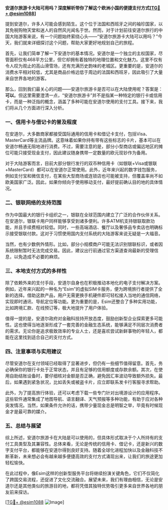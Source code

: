 **安道尔旅游卡大陆可用吗？深度解析带你了解这个欧洲小国的便捷支付方式[[TG💪+ @esim1088](https://t.me/s/esim1088)]**

提到安道尔，许多人可能会感到陌生。这个位于法国和西班牙之间的袖珍国家，以其免税购物天堂和迷人的自然风光闻名于世。然而，对于计划前往安道尔旅行的中国大陆游客来说，有一个问题始终萦绕心头——“安道尔旅游卡大陆可以用吗？”今天，我们就来详细探讨这个问题，帮助大家更好地规划自己的旅程。

首先，让我们简单了解一下安道尔的基本情况。安道尔是一个独立的主权国家，尽管面积仅有468平方公里，但它却拥有着独特的地理位置和文化魅力。这里不仅有令人叹为观止的高山滑雪场，还有充满历史韵味的老城区。更重要的是，安道尔的消费水平相对较低，尤其是商品价格远低于周边的法国和西班牙，因此吸引了大量来自世界各地的游客。

那么，回到我们最关心的问题——安道尔旅游卡是否可以在大陆使用呢？答案是：**可以**。但这里需要澄清一点，“安道尔旅游卡”并不是指某一种特定的银行卡或信用卡，而是一种泛指的概念，涵盖了多种可能在安道尔使用的支付工具。接下来，我们将从几个方面进行深入分析。

### 一、信用卡与借记卡的普及程度

在安道尔，大多数商家都接受国际通用的信用卡和借记卡支付，包括Visa、MasterCard等主流品牌。这意味着如果你持有带有这些标志的卡片，基本可以在安道尔畅通无阻地进行消费。不过，需要注意的是，部分小型商店或偏远地区的摊位可能只接受现金支付，因此建议随身携带一定数量的欧元现钞作为备用。

对于大陆游客而言，目前大部分银行发行的双币种信用卡（如银联+Visa或银联+MasterCard）都可以在安道尔正常使用。此外，近年来兴起的数字钱包服务，例如支付宝和微信支付，在某些大型商场或连锁店也可能被支持，但覆盖率尚不如欧美国家广泛。因此，如果你倾向于使用移动支付，最好提前确认目的地的具体情况。

### 二、银联网络的支持范围

作为中国最大的银行卡组织之一，银联在全球范围内建立了广泛的合作伙伴关系。在安道尔，银联卡用户同样能够享受到诸多便利。许多ATM机支持银联取款功能，并且手续费相对较低。同时，一些高端酒店、餐厅以及奢侈品专卖店也明确标示接受银联付款。这对于习惯使用国内支付系统的大陆游客来说无疑是一大福音。

当然，也有少数例外情形。比如，部分小规模商户可能无法识别银联标识，或者因系统限制暂时无法完成交易。因此，建议出行前通过官方渠道查询最新的受理信息，以免造成不必要的麻烦。

### 三、本地支付方式的多样性

除了依赖外来的支付手段，安道尔自身也在积极推动本地化的电子支付解决方案。例如，近年来兴起的一种名为“Esim”的虚拟SIM卡服务，便为跨境旅行者提供了全新的选择。借助这款产品，用户无需更换手机硬件即可轻松接入当地的通信网络，实现即时通讯、导航定位等功能。更为重要的是，Esim还整合了多种实用功能，比如跨境汇款、在线预订等，极大地提升了用户体验。

值得一提的是，安道尔政府对金融科技持开放态度，鼓励创新型企业探索更多可能性。这也使得当地逐渐形成了一套完善的金融生态系统，能够满足不同层次消费者的需求。无论你是追求极致效率的专业人士，还是喜欢尝试新鲜事物的年轻人，都能在这里找到适合自己的支付方式。

### 四、注意事项与实用建议

尽管安道尔在支付领域已经取得了显著进步，但仍有一些细节值得留意。首先，务必确保你的银行卡处于正常状态，并且有足够的信用额度或存款余额。其次，在使用自助结账设备时，要仔细核对金额是否正确，避免因汇率波动导致额外损失。最后，如果遇到紧急状况，比如丢失或被盗卡片，应立即联系发卡行客服寻求帮助。

此外，为了提高旅行体验，还可以考虑下载一些专门针对出境游设计的应用程序。这些软件通常集成了地图导航、语言翻译、天气预报等多种功能，有助于应对各种突发情况。当然，如果条件允许的话，携带少量现金总是明智之举，毕竟有时候现金才是最可靠的媒介。

### 五、总结与展望

综上所述，安道尔旅游卡在大陆是可以使用的，但具体形式取决于个人所持有的支付工具类型及其兼容性。总体来看，无论是传统的信用卡、借记卡，还是新兴的数字支付平台，都能够在安道尔得到良好支持。随着全球化进程加快以及金融科技不断革新，未来想必会有越来越多便捷高效的支付方式涌现出来，让我们的旅途更加轻松愉快。

在此过程中，像Esim这样的创新型服务平台将继续扮演关键角色，它们不仅简化了跨国交易流程，还促进了文化交流融合。展望未来，我们有理由相信，无论是安道尔还是其他类似的旅游目的地，都将凭借其独特优势吸引更多来自世界各地的朋友前来探访。

[[TG💪+ @esim1088](https://t.me/s/esim1088) ![Image](https://i.postimg.cc/4NQfJmqS/Snipaste-2025-05-13-00-14-12.png)]